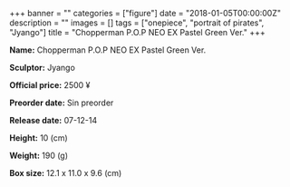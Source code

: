 +++
banner = ""
categories = ["figure"]
date = "2018-01-05T00:00:00Z"
description = ""
images = []
tags = ["onepiece", "portrait of pirates", "Jyango"]
title = "Chopperman P.O.P NEO EX Pastel Green Ver."
+++

**Name:** Chopperman P.O.P NEO EX Pastel Green Ver.

**Sculptor:** Jyango

**Official price:** 2500 ¥

**Preorder date:** Sin preorder

**Release date:** 07-12-14

**Height:** 10 (cm)

**Weight:** 190 (g)

**Box size:** 12.1 x 11.0 x 9.6 (cm)
